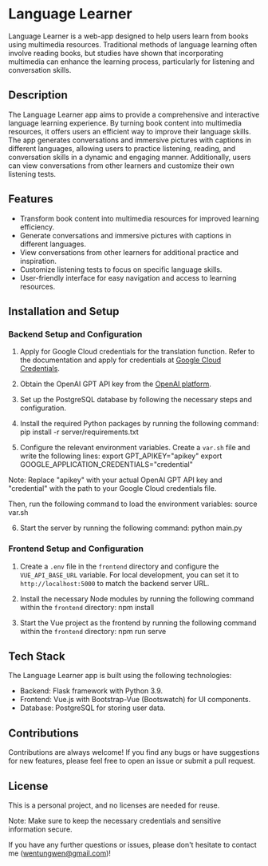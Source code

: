 # Language Learner

Language Learner is a web-app designed to help users learn from books using multimedia resources. Traditional methods of language learning often involve reading books, but studies have shown that incorporating multimedia can enhance the learning process, particularly for listening and conversation skills.

## Description

The Language Learner app aims to provide a comprehensive and interactive language learning experience. By turning book content into multimedia resources, it offers users an efficient way to improve their language skills. The app generates conversations and immersive pictures with captions in different languages, allowing users to practice listening, reading, and conversation skills in a dynamic and engaging manner. Additionally, users can view conversations from other learners and customize their own listening tests.

## Features

- Transform book content into multimedia resources for improved learning efficiency.
- Generate conversations and immersive pictures with captions in different languages.
- View conversations from other learners for additional practice and inspiration.
- Customize listening tests to focus on specific language skills.
- User-friendly interface for easy navigation and access to learning resources.

## Installation and Setup

### Backend Setup and Configuration

1. Apply for Google Cloud credentials for the translation function. Refer to the documentation and apply for credentials at [Google Cloud Credentials](https://developers.google.com/workspace/guides/create-credentials).

2. Obtain the OpenAI GPT API key from the [OpenAI platform](https://platform.openai.com/api-keys).

3. Set up the PostgreSQL database by following the necessary steps and configuration.

4. Install the required Python packages by running the following command:
pip install -r server/requirements.txt

5. Configure the relevant environment variables. Create a `var.sh` file and write the following lines:
export GPT_APIKEY="apikey" export GOOGLE_APPLICATION_CREDENTIALS="credential"

Note: Replace "apikey" with your actual OpenAI GPT API key and "credential" with the path to your Google Cloud credentials file.

Then, run the following command to load the environment variables:
source var.sh

6. Start the server by running the following command:
python main.py

### Frontend Setup and Configuration

1. Create a `.env` file in the `frontend` directory and configure the `VUE_API_BASE_URL` variable. For local development, you can set it to `http://localhost:5000` to match the backend server URL.

2. Install the necessary Node modules by running the following command within the `frontend` directory:
npm install

3. Start the Vue project as the frontend by running the following command within the `frontend` directory:
npm run serve

## Tech Stack

The Language Learner app is built using the following technologies:

- Backend: Flask framework with Python 3.9.
- Frontend: Vue.js with Bootstrap-Vue (Bootswatch) for UI components.
- Database: PostgreSQL for storing user data.

## Contributions

Contributions are always welcome! If you find any bugs or have suggestions for new features, please feel free to open an issue or submit a pull request.

## License

This is a personal project, and no licenses are needed for reuse.

Note: Make sure to keep the necessary credentials and sensitive information secure.

If you have any further questions or issues, please don't hesitate to contact me (wentungwen@gmail.com)!